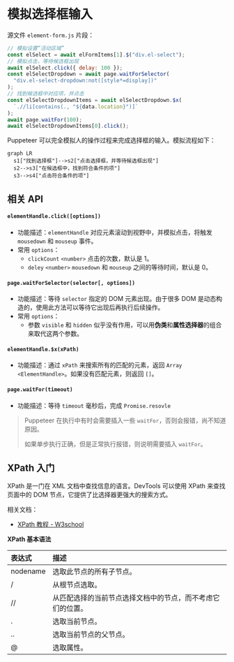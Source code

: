 # 模拟选择框输入

源文件 `element-form.js` 片段：

```javascript
// 模拟设置“活动区域”
const elSelect = await elFormItems[1].$("div.el-select");
// 模拟点击，等待候选框出现
await elSelect.click({ delay: 100 });
const elSelectDropdown = await page.waitForSelector(
  "div.el-select-dropdown:not([style*=display])"
);
// 找到候选框中对应项，并点击
const elSelectDropdownItems = await elSelectDropdown.$x(
  `.//li[contains(., "${data.location}")]`
);
await page.waitFor(100);
await elSelectDropdownItems[0].click();
```

Puppeteer 可以完全模拟人的操作过程来完成选择框的输入。模拟流程如下：

```mermaid
graph LR
  s1["找到选择框"]-->s2["点击选择框，并等待候选框出现"]
  s2-->s3["在候选框中，找到符合条件的项"]
  s3-->s4["点击符合条件的项"]
```

## 相关 API

#### `elementHandle.click([options])`

- 功能描述：`elementHandle` 对应元素滚动到视野中，并模拟点击，将触发 `mousedown` 和 `mouseup` 事件。
- 常用 `options`：
  - `clickCount` `<number>` 点击的次数，默认是 1。
  - `deley` `<number>` `mousedown` 和 `mouseup` 之间的等待时间，默认是 0。

#### `page.waitForSelector(selector[, options])`

- 功能描述：等待 `selector` 指定的 DOM 元素出现。由于很多 DOM 是动态构造的，使用此方法可以等待它出现后再执行后续操作。
- 常用 `options`：
  - 参数 `visible` 和 `hidden` 似乎没有作用，可以用**伪类**和**属性选择器**的组合来取代这两个参数。

#### `elementHandle.$x(xPath)`

- 功能描述：通过 `xPath` 来搜索所有的匹配的元素，返回 `Array <ElementHandle>`。如果没有匹配元素，则返回 `[]`。

#### `page.waitFor(timeout)`

- 功能描述：等待 `timeout` 毫秒后，完成 `Promise.resovle`

> Puppeteer 在执行中有时会需要插入一些 `waitFor`，否则会报错，尚不知道原因。
>
> 如果单步执行正确，但是正常执行报错，则说明需要插入 `waitFor`。

## XPath 入门

XPath 是一门在 XML 文档中查找信息的语言。DevTools 可以使用 XPath 来查找页面中的 DOM 节点，它提供了比选择器更强大的搜索方式。

相关文档：

- [XPath 教程 - W3school](https://www.w3school.com.cn/xpath/index.asp)

**XPath 基本语法**

| 表达式   | 描述                                                       |
| :------- | :--------------------------------------------------------- |
| nodename | 选取此节点的所有子节点。                                   |
| /        | 从根节点选取。                                             |
| //       | 从匹配选择的当前节点选择文档中的节点，而不考虑它们的位置。 |
| .        | 选取当前节点。                                             |
| ..       | 选取当前节点的父节点。                                     |
| @        | 选取属性。                                                 |

